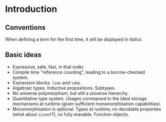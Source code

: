 # Introduction

## Conventions

When defining a term for the first time, it will be displayed in *italics*.

## Basic ideas

- Expressive, safe, fast, in that order.
- Compile time "reference counting", leading to a borrow-checked system.
- Expression blocks. `loan` and `take`.
- Algebraic types. Inductive propositions. Subtypes.
- No universe polymorphism, but still a universe hierarchy.
- Quantitative type system. Usages correspond to the ideal storage mechanisms at runtime (given sufficient monomorphisation capabilities).
- Monomorphisation is optional. Types at runtime; no decidable properties (what about `sizeof`?), so fully erasable. Function objects.
